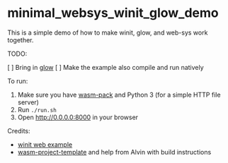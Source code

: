 # minimal_websys_winit_glow_demo

This is a simple demo of how to make winit, glow, and web-sys work together.

TODO:

[ ] Bring in [glow](https://github.com/grovesNL/glow/tree/main/examples/hello)
[ ] Make the example also compile and run natively

To run:

1.  Make sure you have [wasm-pack](https://github.com/rustwasm/wasm-pack) and
    Python 3 (for a simple HTTP file server)
2.  Run `./run.sh`
3.  Open http://0.0.0.0:8000 in your browser

Credits:

- [winit web example](https://github.com/rust-windowing/winit/blob/master/examples/web.rs)
- [wasm-project-template](https://github.com/alvinhochun/wasm-project-template) and help from Alvin with build instructions
